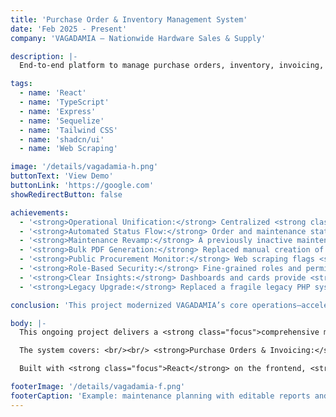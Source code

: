 ```yaml
---
title: 'Purchase Order & Inventory Management System'
date: 'Feb 2025 - Present'
company: 'VAGADAMIA — Nationwide Hardware Sales & Supply'

description: |-
  End-to-end platform to manage purchase orders, inventory, invoicing, service orders, and maintenance—complete with automated status updates, role-based access, dashboards, notifications, and PDF document generation. Includes a public-procurement monitor (web scraping) to detect new government orders in real time.

tags:
  - name: 'React'
  - name: 'TypeScript'
  - name: 'Express'
  - name: 'Sequelize'
  - name: 'Tailwind CSS'
  - name: 'shadcn/ui'
  - name: 'Web Scraping'

image: '/details/vagadamia-h.png'
buttonText: 'View Demo'
buttonLink: 'https://google.com'
showRedirectButton: false

achievements:
  - '<strong>Operational Unification:</strong> Centralized <strong class="focus">purchase orders, inventory, invoicing, and service orders</strong> in one system.'
  - '<strong>Automated Status Flow:</strong> Order and maintenance states <strong class="focus">update automatically</strong> based on edits and workflow events, reducing manual errors.'
  - '<strong>Maintenance Revamp:</strong> A previously inactive maintenance module was rebuilt, enabling <strong class="focus">effective scheduling and planning</strong>.'
  - '<strong>Bulk PDF Generation:</strong> Replaced manual creation of dozens of reports with <strong class="focus">one-click batch generation</strong> (delivery records, technical warranties, technology currency warranties, maintenance schedules, OEM certificates).'
  - '<strong>Public Procurement Monitor:</strong> Web scraping flags <strong class="focus">new government orders</strong> immediately, speeding up registration and follow-up.'
  - '<strong>Role-Based Security:</strong> Fine-grained roles and permissions control who can create, edit, or delete records.'
  - '<strong>Clear Insights:</strong> Dashboards and cards provide <strong class="focus">at-a-glance status</strong> and upcoming maintenance notifications.'
  - '<strong>Legacy Upgrade:</strong> Replaced a fragile legacy PHP system with a <strong class="focus">modern, reliable stack</strong>.'

conclusion: 'This project modernized VAGADAMIA’s core operations—accelerating order intake, standardizing maintenance, and automating documentation—while laying a scalable foundation for continued growth.'

body: |-
  This ongoing project delivers a <strong class="focus">comprehensive management platform</strong> for VAGADAMIA, a nationwide hardware supplier. It replaces a legacy PHP system and streamlines daily operations across orders, inventory, and services.

  The system covers: <br/><br/> <strong>Purchase Orders & Invoicing:</strong> Create and track purchase orders with automatic state transitions. Invoicing records are registered and linked to orders to keep financial traces consistent. <br/><br/> <strong>Service Orders & Maintenance Scheduling:</strong> Plan maintenance with clarity: next visit, location, number of devices, what follows, plus views for the <em>current</em> and <em>next</em> month. Notifications alert users about upcoming work. <br/><br/> <strong>Serial Numbers & Warehouse Inventory:</strong> Manage individual devices by serial number, monitor warehouse stock and status, and associate units to purchase orders—or mark them as available inventory. <br/><br/> <strong>Documents & PDF Generation:</strong> One-click batch export for <em>delivery records</em>, <em>technical warranties</em>, <em>technology currency warranties</em>, <em>maintenance schedules</em>, and <em>original-equipment certificates</em>. What used to mean manually producing tens of PDFs now takes a single action. <br/><br/> <strong>Dashboards, Cards & Notifications:</strong> Clean dashboards show key metrics and statuses at a glance, while targeted notifications keep teams ahead of deadlines. <br/><br/> <strong>Public Procurement Watcher (Web Scraping):</strong> Automatically checks government procurement portals for <strong class="focus">new orders</strong> and surfaces them for quick registration—solving the previous blind spot in early detection. <br/><br/> <strong>Roles & Permissions:</strong> Granular access rules define who can create, edit, or delete data across modules, improving security and governance.

  Built with <strong class="focus">React</strong> on the frontend, <strong class="focus">TypeScript</strong> throughout, and an <strong class="focus">Express</strong> backend using <strong class="focus">Sequelize</strong>. UI is implemented with <strong class="focus">Tailwind CSS</strong> and <strong class="focus">shadcn/ui</strong>. The architecture emphasizes maintainability, clear workflows, and automation to reduce repetitive work.

footerImage: '/details/vagadamia-f.png'
footerCaption: 'Example: maintenance planning with editable reports and PDF generation.'
---
```

